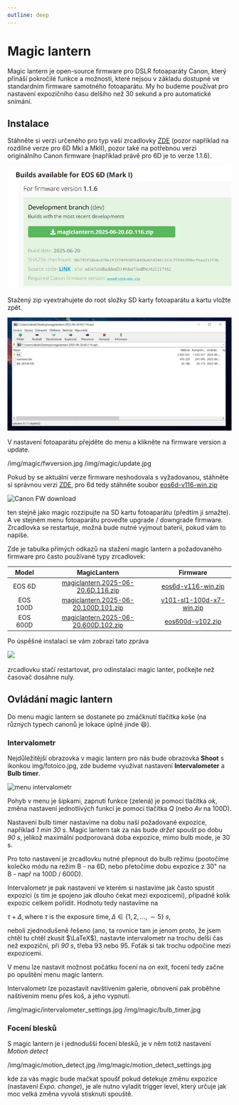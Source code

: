 ```yaml
---
outline: deep
---
```


# Magic lantern

Magic lantern je open-source firmware pro DSLR fotoaparáty Canon, který přináší pokročilé funkce a možnosti, které nejsou v základu dostupné ve standardním firmware samotného fotoaparátu. My ho budeme používat pro nastavení expozičního času delšího než $30$ sekund a pro automatické snímání.

## Instalace

Stáhněte si verzi určeného pro typ vaší zrcadlovky [ZDE](https://builds.magiclantern.fm/) (pozor například na rozdílné verze pro 6D MkI a MkII), pozor také na potřebnou verzi originálního Canon firmware (například právě pro 6D je to verze 1.1.6).

![](img/dl.jpg)

Stažený zip vyextrahujete do root složky SD karty fotoaparátu a kartu vložte zpět.

![](img/copy.jpg)

V nastavení fotoaparátu přejděte do menu a klikněte na firmware version a update.

<Inline style="width: 49%">/img/magic/fwversion.jpg</Inline> <Inline style="width: 49%">/img/magic/update.jpg</Inline>

Pokud by se aktuální verze firmware neshodovala s vyžadovanou, stáhněte si správnou verzi [ZDE](https://eoscard.pel.hu/), pro 6d tedy stáhněte soubor [eos6d-v116-win.zip](https://pel.hu/down/eos6d-v116-win.zip)

![Canon FW download](/img/magic/fwdl.jpg)

ten stejně jako magic rozzipujte na SD kartu fotoaparátu (předtím ji smažte). A ve stejném menu fotoaparátu proveďte upgrade / downgrade firmware. Zrcadlovka se restartuje, možná bude nutné vyjmout baterii, pokud vám to napíše.

Zde je tabulka přímých odkazů na stažení magic lantern a požadovaného firmware pro často používané typy zrcadlovek:

 **Model** | **MagicLantern** | **Firmware** 
:---------:|:----------------:|:------------:
EOS 6D | [magiclantern.2025-06-20.6D.116.zip](https://builds.magiclantern.fm/builds/dev/magiclantern.2025-06-20.6D.116.zip) | [eos6d-v116-win.zip](https://pel.hu/down/eos6d-v116-win.zip)
EOS 100D | [magiclantern.2025-06-20.100D.101.zip](https://builds.magiclantern.fm/builds/dev/magiclantern.2025-06-20.100D.101.zip) | [v101-sl1-100d-x7-win.zip](https://pel.hu/down/v101-sl1-100d-x7-win.zip)
EOS 600D | [magiclantern.2025-06-20.600D.102.zip](https://builds.magiclantern.fm/builds/dev/magiclantern.2025-06-20.600D.102.zip) | [eos600d-v102.zip](https://pel.hu/down/eos600d-v102.zip)

Po úspěšné instalaci se vám zobrazí tato zpráva

![](/img/magic/new-installer.png)

zrcadlovku stačí restartovat, pro odinstalaci magic lanter, počkejte než časovač dosáhne nuly.

## Ovládání magic lantern

Do menu magic lantern se dostanete po zmáčknutí tlačítka koše (na různých typech canonů je lokace úplně jinde :smile:).

### Intervalometr

Nejdůležitější obrazovka v magic lantern pro nás bude obrazovka **Shoot** s ikonkou <Inline style="width: 5%">img/fotoico.jpg</Inline>,
zde budeme využívat nastavení **Intervalometer** a **Bulb timer**.

![menu intervalometr](/img/magic/intervalometer.jpg)

Pohyb v menu je šipkami, zapnutí funkce (zelená) je pomocí tlačítka *ok*, změna nastavení jednotlivých funkcí je pomocí tlačítka *Q* (nebo *Av* na 100D).

Nastavení bulb timer nastavíme na dobu naší požadované expozice, například *1 min 30 s*. Magic lantern tak za nás bude *držet* spoušt po dobu *90 s*, jelikož maximální podporovaná doba expozice, mimo bulb mode, je 30 s.

Pro toto nastavení je zrcadlovku nutné přepnout do bulb režimu (pootočíme kolečko módu na režim B - na 6D, nebo přetočíme dobu expozice z 30" na B - např na 100D / 600D).

Intervalometr je pak nastavení ve kterém si nastavíme jak často spustit expozici (s tím je spojeno jak dlouho čekat mezi expozicemi), případně kolik expozic celkem pořídit. Hodnotu tedy nastavíme na

$\tau + \Delta, \text{where}\ \tau\ \text{is the exposure time}, \Delta\in\{ 1, 2, \dots, \sim5\}\ s,$

neboli zjednodušeně řešeno (ano, ta rovnice tam je jenom proto, že jsem chtěl tu chtěl zkusit $\LaTeX$), nastavte intervalometr na trochu delší čas než expoziční, při *90 s*, třeba 93 nebo 95. Foťák si tak trochu odpočine mezi expozicemi.

V menu lze nastavit možnost počátku focení na on exit, focení tedy začne po opuštění menu magic lantern.

Intervalometr lze pozastavit navštívením galerie, obnovení pak proběhne naštívením menu přes koš, a jeho vypnutí.

<Inline style="width: 49%">/img/magic/intervalometer_settings.jpg</Inline> <Inline style="width: 49%">/img/magic/bulb_timer.jpg</Inline>

### Focení blesků

S magic lantern je i jednodušší focení blesků, je v něm totiž nastavení *Motion detect*

<Inline style="width: 49%">/img/magic/motion_detect.jpg</Inline> <Inline style="width: 49%">/img/magic/motion_detect_settings.jpg</Inline>

kde za vás magic bude mačkat spoušť pokud detekuje změnu expozice (nastavení *Expo. change*), je ale nutno vyladit trigger level, který určuje jak moc velká změna vyvolá stisknutí spouště.